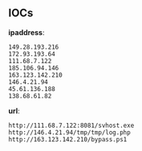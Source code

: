 
## IOCs

__ipaddress__:

```text
149.28.193.216
172.93.193.64
111.68.7.122
185.106.94.146
163.123.142.210
146.4.21.94
45.61.136.188
138.68.61.82
```
__url__:

```text
http://111.68.7.122:8081/svhost.exe
http://146.4.21.94/tmp/tmp/log.php
http://163.123.142.210/bypass.ps1
```